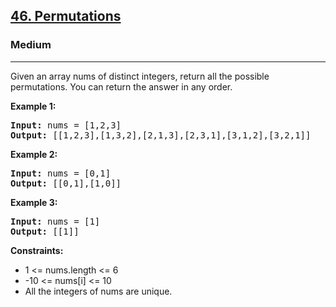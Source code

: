 <h2><a href="https://leetcode.com/problems/permutations">46. Permutations</a></h2>
<h3>Medium</h3>
<hr>
<p>Given an array nums of distinct integers, return all the possible permutations. You can return the answer in any order.</p>
<p><strong>Example 1:</strong></p>
<pre>
<strong>Input:</strong> nums = [1,2,3]
<strong>Output:</strong> [[1,2,3],[1,3,2],[2,1,3],[2,3,1],[3,1,2],[3,2,1]]
</pre>
<p><strong>Example 2:</strong></p>
<pre>
<strong>Input:</strong> nums = [0,1]
<strong>Output:</strong> [[0,1],[1,0]]
</pre>
<p><strong>Example 3:</strong></p>
<pre>
<strong>Input:</strong> nums = [1]
<strong>Output:</strong> [[1]]
</pre>
<p><strong>Constraints:</strong></p>
<ul>
<li>1 <= nums.length <= 6</li>
<li>-10 <= nums[i] <= 10</li>
<li>All the integers of nums are unique.</li>
</ul>
